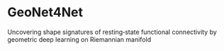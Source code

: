 # GeoNet4Net
Uncovering shape signatures of resting‐state functional connectivity by geometric deep learning on Riemannian manifold
